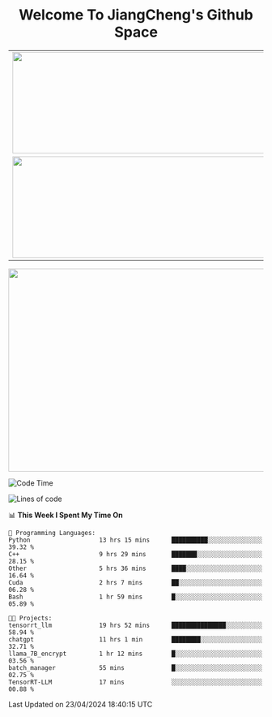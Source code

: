 <h1 align="center">Welcome To JiangCheng's Github Space</h1>

<table align="center" frame="void" rules="none" >
  <tr>
    <td>
      <div align="center"> <img height="200px" width="500px"  src="https://github-readme-stats.vercel.app/api?username=thisjiang&hide_title=true&hide_border=true&layout=compact&show_icons=trueline_height=21&text_color=000&icon_color=000&bg_color=0,ea6161,ffc64d,fffc4d,52fa5a&theme=graywhite" /> </div>
    </td>
    <td>
      <div align="center"> <img height="200px" width="500px" src="https://github-readme-stats.vercel.app/api/top-langs/?username=thisjiang&hide_title=true&hide_border=true&layout=compact&langs_count=6&text_color=000&icon_color=fff&bg_color=0,52fa5a,4dfcff,c64dff&theme=graywhite" /> </div>
    </td>
  </tr>
  <tr>
    <td>
      <div align="center"> <img height="200px" width="500px" src="https://github-readme-streak-stats.herokuapp.com/?user=thisjiang&hide_title=true&hide_border=true&layout=compact&langs_count=6" /> </div>
    </td>
    <td>
      <div align="center"> 
      <a href="https://github.com/" target="_blank"><img style="margin: 10px" src="https://profilinator.rishav.dev/skills-assets/git-scm-icon.svg" alt="Git" height="50" /></a>  
      <a href="https://www.linux.org/" target="_blank"><img style="margin: 10px" src="https://profilinator.rishav.dev/skills-assets/linux-original.svg" alt="Linux" height="50" /></a>  
      <a href="https://www.gnu.org/software/bash/" target="_blank"><img style="margin: 10px" src="https://profilinator.rishav.dev/skills-assets/gnu_bash-icon.svg" alt="Bash" height="50" /></a>  
      </div>
    </td>
  </tr>
</table>

<div align="center"> <img height="400px" width="1000px" src="https://github-readme-activity-graph.cyclic.app/graph?username=thisjiang&theme=react&hide_title=true&hide_border=true&layout=compact&langs_count=6" /> </div></td>

<!--START_SECTION:waka-->
![Code Time](http://img.shields.io/badge/Code%20Time-1%2C112%20hrs%2036%20mins-blue)

![Lines of code](https://img.shields.io/badge/From%20Hello%20World%20I%27ve%20Written-580.2%20thousand%20lines%20of%20code-blue)

📊 **This Week I Spent My Time On** 

```text
💬 Programming Languages: 
Python                   13 hrs 15 mins      ██████████░░░░░░░░░░░░░░░   39.32 % 
C++                      9 hrs 29 mins       ███████░░░░░░░░░░░░░░░░░░   28.15 % 
Other                    5 hrs 36 mins       ████░░░░░░░░░░░░░░░░░░░░░   16.64 % 
Cuda                     2 hrs 7 mins        ██░░░░░░░░░░░░░░░░░░░░░░░   06.28 % 
Bash                     1 hr 59 mins        █░░░░░░░░░░░░░░░░░░░░░░░░   05.89 % 

🐱‍💻 Projects: 
tensorrt_llm             19 hrs 52 mins      ███████████████░░░░░░░░░░   58.94 % 
chatgpt                  11 hrs 1 min        ████████░░░░░░░░░░░░░░░░░   32.71 % 
llama_7B_encrypt         1 hr 12 mins        █░░░░░░░░░░░░░░░░░░░░░░░░   03.56 % 
batch_manager            55 mins             █░░░░░░░░░░░░░░░░░░░░░░░░   02.75 % 
TensorRT-LLM             17 mins             ░░░░░░░░░░░░░░░░░░░░░░░░░   00.88 % 
```


 Last Updated on 23/04/2024 18:40:15 UTC
<!--END_SECTION:waka-->
